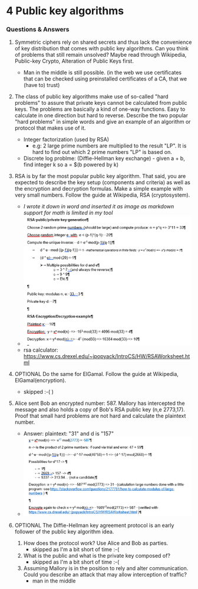 # 4 Public key algorithms


### Questions & Answers



1. Symmetric ciphers rely on shared secrets and thus lack the convenience of key distribution that comes with public key algorithms. Can you think of problems that still remain unsolved? Maybe read through Wikipedia, Public-key Crypto, Alteration of Public Keys first.
    - Man in the middle is still possible. (in the web we use certificates that can be checked using preinstalled certificates of a CA, that we (have to) trust) 

2. The class of public key algorithms make use of so-called "hard problems" to assure that private keys cannot be calculated from public keys. The problems are basically a kind of one-way functions. Easy to calculate in one direction but hard to reverse. Describe the two popular "hard problems" in simple words and give an example of an algorithm or protocol that makes use of it.
    - Integer factorization (used by RSA)
        - e.g: 2 large prime numbers are multiplied to the result "LP". It is hard to find out which 2 prime numbers "LP" is based on.
    - Discrete log problme:  (Diffie-Hellman key exchange)
            - given a + b, find integer k so a = $(b powered by k)


3. RSA is by far the most popular public key algorithm. That said, you are expected to describe the key setup (components and criteria) as well as the encryption and decryption formulas. Make a simple example with very small numbers. Follow the guide at Wikipedia, RSA (cryptosystem).
    - *I wrote it down in word and inserted it as image as markdown support for math is limited in my tool*
    -  ![RSA](RSA_Calc.png)
    - rsa calculator: https://www.cs.drexel.edu/~jpopyack/IntroCS/HW/RSAWorksheet.html 

4. OPTIONAL Do the same for ElGamal. Follow the guide at Wikipedia, ElGamal(encryption).
    - skipped :-( )

5. Alice sent Bob an encrypted number: 587. Mallory has intercepted the message and also holds a copy of Bob's RSA public key (n,e 2773,17). Proof that small hard problems are not hard and calculate the plaintext number.
    - Answer: plaintext: "31"  and d is "157"
    -  ![RSA_Cracked](RSA_Cracked.png)

6. OPTIONAL The Diffie-Hellman key agreement protocol is an early follower of the public key algorithm idea.
    1. How does the protocol work? Use Alice and Bob as parties.  
        - skipped as I'm a bit short of time :-( 
    2. What is the public and what is the private key composed of?
        - skipped as I'm a bit short of time :-( 
    3. Assuming Mallory is in the position to rely and alter communication. Could you describe an attack that may allow interception of traffic?
        - man in the middle 
